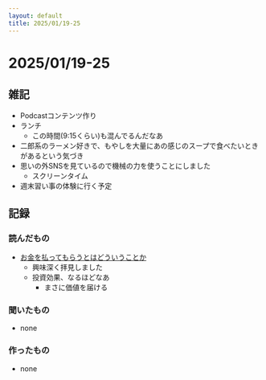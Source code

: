 ```yaml
---
layout: default
title: 2025/01/19-25
---
```


# 2025/01/19-25

## 雑記

* Podcastコンテンツ作り
* ランチ
    * この時間(9:15くらい)も混んでるんだなあ
* 二郎系のラーメン好きで、もやしを大量にあの感じのスープで食べたいときがあるという気づき
* 思いの外SNSを見ているので機械の力を使うことにしました
    * スクリーンタイム
* 週末習い事の体験に行く予定


## 記録

### 読んだもの

* [お金を払ってもらうとはどういうことか](https://note.com/shiori440/n/nb230c6e6ad9b)
    * 興味深く拝見しました
    * 投資効果、なるほどなあ
        * まさに価値を届ける

### 聞いたもの

* none

### 作ったもの

* none
